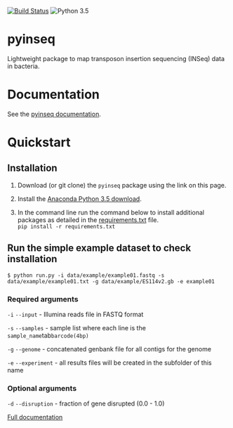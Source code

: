 [![Build Status](https://travis-ci.org/mandel01/pyinseq.svg?branch=master)](https://travis-ci.org/mandel01/pyinseq)
![Python 3.5](https://img.shields.io/badge/python-3.5-blue.svg)

# pyinseq

Lightweight package to map transposon insertion sequencing (INSeq) data in
bacteria.

# Documentation

See the [pyinseq documentation](docs/index.md).

# Quickstart

## Installation

1. Download (or git clone) the `pyinseq` package using the link on this page.

1. Install the [Anaconda Python 3.5 download](https://www.continuum.io/downloads).

1. In the command line run the command below to install additional packages as
detailed in the [requirements.txt](requirements.txt) file.  
`pip install -r requirements.txt`

## Run the simple example dataset to check installation

`$ python run.py -i data/example/example01.fastq -s data/example/example01.txt -g data/example/ES114v2.gb -e example01`

### Required arguments

`-i`  `--input` - Illumina reads file in FASTQ format

`-s`  `--samples` - sample list where each line is the `sample_name`tab`barcode(4bp)`

`-g`  `--genome` - concatenated genbank file for all contigs for the genome

`-e`  `--experiment` - all results files will be created in the subfolder of this name

### Optional arguments

`-d`  `--disruption` - fraction of gene disrupted (0.0 - 1.0)

[Full documentation](docs/index.md)
